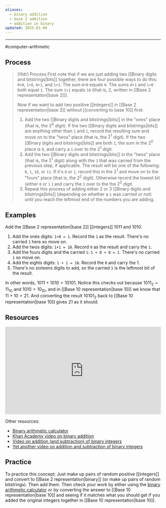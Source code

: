 ```yaml
---
aliases:
  - binary addition
  - base 2 addition
  - addition in binary
updated: 2025-01-06
---
```

---


#computer-arithmetic 

## Process 

> [!tldr] Process
> First note that if we are just adding two [[Binary digits and bitstrings|bits]] together, there are four possible ways to do this: `0+0`, `1+0`, `0+1`, and `1+1`. The sum `0+0` equals `0`. The sums `0+1` and `1+0` both equal `1`. The sum `1+1` equals `10` (that is, 2, written in [[Base 2 representation|base 2]]). 
> 
> Now if we want to add two positive [[integers]] in [[Base 2 representation|base 2]] without [[converting to base 10]] first: 
> 1. Add the two [[Binary digits and bitstrings|bits]] in the "ones" place (that is, the $2^0$ digit). If the two [[Binary digits and bitstrings|bits]] are anything other than `1` and `1`, record the resulting sum and move on to the "twos" place (that is, the $2^1$ digit). If the two [[Binary digits and bitstrings|bits]] are both `1`, the sum in the $2^0$ place is `0`, and carry a `1` over to the $2^1$ digit. 
> 2. Add the two [[Binary digits and bitstrings|bits]] in the "twos" place (that is, the $2^1$ digit) along with the `1` that was carried from the previous step, if applicable. The result will be one of the following: `0`, `1`, `10`, or `11`. If it's `0` or `1`, record this in the $2^1$ and move on to the "fours" place (that is, the $2^2$ digit). Otherwise record the lowest bit (either `0` or `1` ) and carry the `1` over to the the $2^2$ digit. 
> 3. Repeat this process of adding either 2 or 3 [[Binary digits and bitstrings|bits]] (depending on whether a `1` was carried or not) until you reach the leftmost end of the numbers you are adding. 

## Examples 

Add the [[Base 2 representation|base 2]] [[integers]] $1011$ and $1010$. 

1. Add the ones digits: `1+0 = 1`. Record the `1` as the result. There's no carried `1` here so move on. 
2. Add the twos digits: `1+1 = 10`. Record `0` as the result and carry the `1`. 
3. Add the fours digits and the carried `1`: `1 + 0 + 0 = 1`. There's no carried `1` so move on. 
4. Add the eights digits: `1 + 1 = 10`. Record the `0` and carry the 1. 
5. There's no sixteens digits to add, so the carried `1` is the leftmost bit of the result. 

In other words, $1011 + 1010 = 10101$. Notice this checks out because $1011_2 = 11_{10}$ and $1010 = 10_{10}$, and in [[Base 10 representation|base 10]] we know that $11 + 10 = 21$. And converting the result $10101_2$ back to [[Base 10 representation|base 10]] gives $21$ as it should. 

## Resources 

<div style="padding:56.25% 0 0 0;position:relative;"><iframe src="https://player.vimeo.com/video/578516501?badge=0&amp;autopause=0&amp;player_id=0&amp;app_id=58479" frameborder="0" allow="autoplay; fullscreen; picture-in-picture" allowfullscreen style="position:absolute;top:0;left:0;width:100%;height:100%;" title="Screencast 1.4: Addition in binary"></iframe></div>

Other resources: 
- [Binary arithmetic calculator](https://www.calculator.net/binary-calculator.html)
- [Khan Academy video on binary addition](https://www.youtube.com/watch?v=RgklPQ8rbkg&pp=ygUPYmluYXJ5IGFkZGl0aW9u)
- [Video on addition (and subtraction) of binary integers](https://www.youtube.com/watch?v=C5EkxfNEMjE)
- [Yet another video on addition and subtraction of binary integers](https://www.youtube.com/watch?v=AE-27BSbkJ4) 

## Practice 

To practice this concept: Just make up pairs of random positive [[integers]] and convert to [[Base 2 representation|binary]] (or make up pairs of random bitstrings). Then add them. Then check your work by either using the [binary arithmetic calculator](https://www.calculator.net/binary-calculator.html) or by converting the answer to [[Base 10 representation|base 10]] and seeing if it matches what you should get if you added the original integers together in [[Base 10 representation|base 10]]. 
